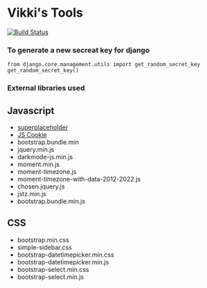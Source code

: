 # Vikki's Tools
[![Build Status](https://travis-ci.org/vignesh88/Tools.svg?branch=master)](https://travis-ci.org/vignesh88/Tools)

### To generate a new secreat key for django
```
from django.core.management.utils import get_random_secret_key
get_random_secret_key()
```






### External libraries used

Javascript
----------
- [superplaceholder](https://github.com/chinchang/superplaceholder.js)
- [JS Cookie](https://github.com/js-cookie/js-cookie)
- bootstrap.bundle.min
- jquery.min.js
- darkmode-js.min.js
- moment.min.js
- moment-timezone.js
- moment-timezone-with-data-2012-2022.js
- chosen.jquery.js
- jstz.min.js
- bootstrap.bundle.min.js

CSS
-------
- bootstrap.min.css
- simple-sidebar.css
- bootstrap-datetimepicker.min.css
- bootstrap-datetimepicker.min.js
- bootstrap-select.min.css
- bootstrap-select.min.js